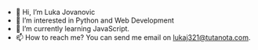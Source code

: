- 👋 Hi, I’m Luka Jovanovic
- 👀 I’m interested in Python and Web Development
- 🌱 I’m currently learning JavaScript.
- 📫 How to reach me? You can send me email on lukaj321@tutanota.com. 


